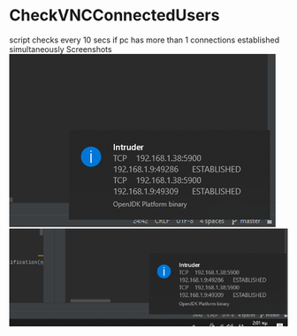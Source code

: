 # CheckVNCConnectedUsers
script checks every 10 secs if pc has more than 1 connections established simultaneously 
Screenshots
![Screenshot](first.PNG)
![Screenshot](second.PNG)
